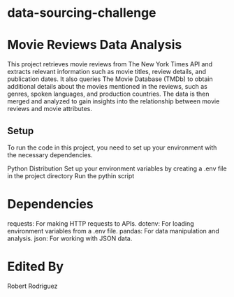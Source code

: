 # data-sourcing-challenge

# Movie Reviews Data Analysis

This project retrieves movie reviews from The New York Times API and extracts relevant information such as movie titles, review details, and publication dates. It also queries The Movie Database (TMDb) to obtain additional details about the movies mentioned in the reviews, such as genres, spoken languages, and production countries. The data is then merged and analyzed to gain insights into the relationship between movie reviews and movie attributes.

## Setup

To run the code in this project, you need to set up your environment with the necessary dependencies.

Python Distribution
Set up your environment variables by creating a .env file in the project directory
Run the pythin script

# Dependencies

requests: For making HTTP requests to APIs.
dotenv: For loading environment variables from a .env file.
pandas: For data manipulation and analysis.
json: For working with JSON data.

# Edited By

Robert Rodriguez

